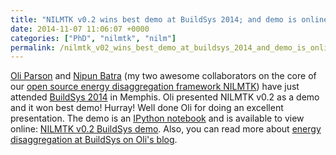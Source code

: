 ```yaml
---
title: "NILMTK v0.2 wins best demo at BuildSys 2014; and demo is online"
date: 2014-11-07 11:06:07 +0000
categories: ["PhD", "nilmtk", "nilm"]
permalink: /nilmtk_v02_wins_best_demo_at_buildsys_2014_and_demo_is_online
---
```

[Oli Parson](http://www.oliverparson.co.uk) and [Nipun
Batra](http://nipunbatra.github.io) (my two awesome collaborators on the
core of our [open source energy disaggregation framework
NILMTK](http://nilmtk.github.io)) have just attended [BuildSys
2014](http://www.buildsys.org/2014/) in Memphis. Oli presented NILMTK
v0.2 as a demo and it won best demo! Hurray! Well done Oli for doing an
excellent presentation. The demo is an [IPython
notebook](http://ipython.org/notebook.html) and is available to view
online: [NILMTK v0.2 BuildSys
demo](http://nbviewer.ipython.org/github/nilmtk/nilmtk/blob/master/notebooks/BuildSys_2014_demo.ipynb).
Also, you can read more about [energy disaggregation at BuildSys on
Oli's
blog](http://blog.oliverparson.co.uk/2014/11/energy-disaggregation-at-buildsys-2014.html).
<!--break-->

